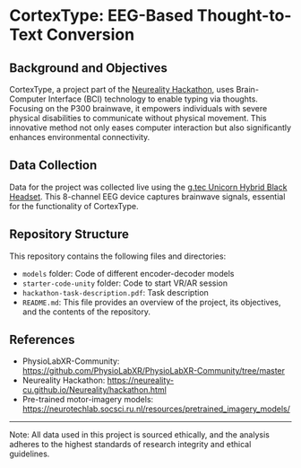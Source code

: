 # CortexType: EEG-Based Thought-to-Text Conversion

## Background and Objectives

CortexType, a project part of the [Neureality Hackathon](https://neureality-cu.github.io/Neureality/hackathon.html), uses Brain-Computer Interface (BCI) technology to enable typing via thoughts. Focusing on the P300 brainwave, it empowers individuals with severe physical disabilities to communicate without physical movement. This innovative method not only eases computer interaction but also significantly enhances environmental connectivity.

## Data Collection
Data for the project was collected live using the [g.tec Unicorn Hybrid Black Headset](https://www.gtec.at/product/unicorn-hybrid-black/). This 8-channel EEG device captures brainwave signals, essential for the functionality of CortexType.

## Repository Structure
This repository contains the following files and directories:
- `models` folder: Code of different encoder-decoder models 
- `starter-code-unity` folder: Code to start VR/AR session
- `hackathon-task-description.pdf`: Task description
- `README.md`: This file provides an overview of the project, its objectives, and the contents of the repository.

## References
- PhysioLabXR-Community: https://github.com/PhysioLabXR/PhysioLabXR-Community/tree/master
- Neureality Hackathon: https://neureality-cu.github.io/Neureality/hackathon.html
- Pre-trained motor-imagery models: https://neurotechlab.socsci.ru.nl/resources/pretrained_imagery_models/

---
Note: All data used in this project is sourced ethically, and the analysis adheres to the highest standards of research integrity and ethical guidelines.
